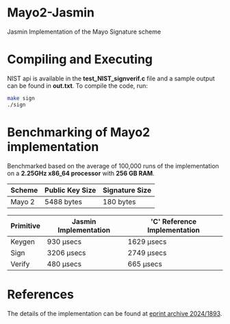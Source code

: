 # Mayo2-Jasmin
Jasmin Implementation of the Mayo Signature scheme

# Compiling and Executing

NIST api is available in the **test_NIST_signverif.c** file and a sample output can be found in **out.txt**.
To compile the code, run:

```bash
make sign
./sign

```

# Benchmarking of Mayo2 implementation

Benchmarked based on the average of 100,000 runs of the implementation on a **2.25GHz x86_64 processor** with **256 GB RAM**.

| Scheme   | Public Key Size | Signature Size |
|----------|-----------------|----------------|
| Mayo 2   | 5488 bytes      | 180 bytes      |

| Primitive | Jasmin Implementation | 'C' Reference Implementation |
|-----------|------------------------|-----------------------------|
| Keygen    | 930 μsecs              | 1629 μsecs                  |
| Sign      | 3206 μsecs             | 2749 μsecs                  |
| Verify    | 480 μsecs              | 665 μsecs                   |

# References
The details of the implementation can be found at [eprint archive 2024/1893](https://eprint.iacr.org/2024/1893).

